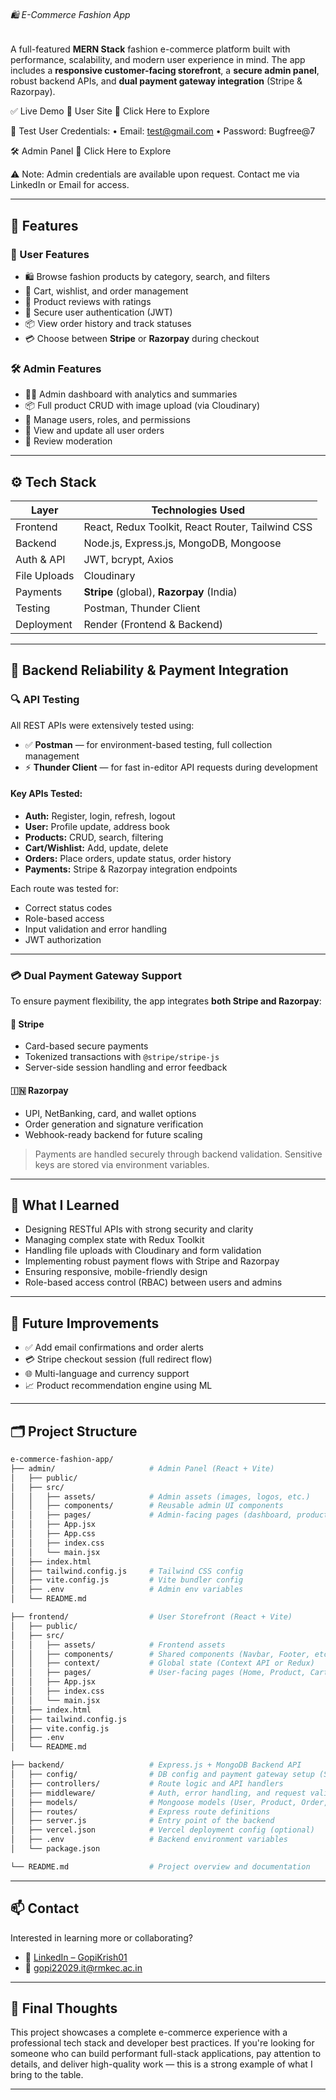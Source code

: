 ###### 🛍️ E-Commerce Fashion App

A full-featured **MERN Stack** fashion e-commerce platform built with performance, scalability, and modern user experience in mind. The app includes a **responsive customer-facing storefront**, a **secure admin panel**, robust backend APIs, and **dual payment gateway integration** (Stripe & Razorpay).

✅ Live Demo
👤 User Site
🔗 Click Here to Explore

🔐 Test User Credentials:
• Email: test@gmail.com
• Password: Bugfree@7

🛠️ Admin Panel
🔗 Click Here to Explore

⚠️ Note: Admin credentials are available upon request.
Contact me via LinkedIn or Email for access.

---

## 🌟 Features

### 👤 User Features

* 🛍️ Browse fashion products by category, search, and filters
* 🛒 Cart, wishlist, and order management
* 💬 Product reviews with ratings
* 🔐 Secure user authentication (JWT)
* 📦 View order history and track statuses
* 💳 Choose between **Stripe** or **Razorpay** during checkout

### 🛠️ Admin Features

* 🧑‍💼 Admin dashboard with analytics and summaries
* 📦 Full product CRUD with image upload (via Cloudinary)
* 👥 Manage users, roles, and permissions
* 📑 View and update all user orders
* 📝 Review moderation

---

## ⚙️ Tech Stack

| Layer        | Technologies Used                                |
| ------------ | ------------------------------------------------ |
| Frontend     | React, Redux Toolkit, React Router, Tailwind CSS |
| Backend      | Node.js, Express.js, MongoDB, Mongoose           |
| Auth & API   | JWT, bcrypt, Axios                               |
| File Uploads | Cloudinary                                       |
| Payments     | **Stripe** (global), **Razorpay** (India)        |
| Testing      | Postman, Thunder Client                          |
| Deployment   | Render (Frontend & Backend)                      |

---

## 🧪 Backend Reliability & Payment Integration

### 🔍 API Testing

All REST APIs were extensively tested using:

* ✅ **Postman** — for environment-based testing, full collection management
* ⚡ **Thunder Client** — for fast in-editor API requests during development

#### Key APIs Tested:

* **Auth:** Register, login, refresh, logout
* **User:** Profile update, address book
* **Products:** CRUD, search, filtering
* **Cart/Wishlist:** Add, update, delete
* **Orders:** Place orders, update status, order history
* **Payments:** Stripe & Razorpay integration endpoints

Each route was tested for:

* Correct status codes
* Role-based access
* Input validation and error handling
* JWT authorization

---

### 💳 Dual Payment Gateway Support

To ensure payment flexibility, the app integrates **both Stripe and Razorpay**:

#### 🔐 Stripe

* Card-based secure payments
* Tokenized transactions with `@stripe/stripe-js`
* Server-side session handling and error feedback

#### 🇮🇳 Razorpay

* UPI, NetBanking, card, and wallet options
* Order generation and signature verification
* Webhook-ready backend for future scaling

> Payments are handled securely through backend validation. Sensitive keys are stored via environment variables.

---

## 🧠 What I Learned

* Designing RESTful APIs with strong security and clarity
* Managing complex state with Redux Toolkit
* Handling file uploads with Cloudinary and form validation
* Implementing robust payment flows with Stripe and Razorpay
* Ensuring responsive, mobile-friendly design
* Role-based access control (RBAC) between users and admins

---

## 📌 Future Improvements

* ✅ Add email confirmations and order alerts
* 💳 Stripe checkout session (full redirect flow)
* 🌐 Multi-language and currency support
* 📈 Product recommendation engine using ML

---

## 🗂 Project Structure

```bash
e-commerce-fashion-app/
├── admin/                     # Admin Panel (React + Vite)
│   ├── public/
│   ├── src/
│   │   ├── assets/            # Admin assets (images, logos, etc.)
│   │   ├── components/        # Reusable admin UI components
│   │   ├── pages/             # Admin-facing pages (dashboard, product management, etc.)
│   │   ├── App.jsx
│   │   ├── App.css
│   │   ├── index.css
│   │   └── main.jsx
│   ├── index.html
│   ├── tailwind.config.js     # Tailwind CSS config
│   ├── vite.config.js         # Vite bundler config
│   ├── .env                   # Admin env variables
│   └── README.md

├── frontend/                  # User Storefront (React + Vite)
│   ├── public/
│   ├── src/
│   │   ├── assets/            # Frontend assets
│   │   ├── components/        # Shared components (Navbar, Footer, etc.)
│   │   ├── context/           # Global state (Context API or Redux)
│   │   ├── pages/             # User-facing pages (Home, Product, Cart, etc.)
│   │   ├── App.jsx
│   │   ├── index.css
│   │   └── main.jsx
│   ├── index.html
│   ├── tailwind.config.js
│   ├── vite.config.js
│   ├── .env
│   └── README.md

├── backend/                   # Express.js + MongoDB Backend API
│   ├── config/                # DB config and payment gateway setup (Stripe, Razorpay)
│   ├── controllers/           # Route logic and API handlers
│   ├── middleware/            # Auth, error handling, and request validation
│   ├── models/                # Mongoose models (User, Product, Order, etc.)
│   ├── routes/                # Express route definitions
│   ├── server.js              # Entry point of the backend
│   ├── vercel.json            # Vercel deployment config (optional)
│   ├── .env                   # Backend environment variables
│   └── package.json

└── README.md                  # Project overview and documentation

```

---

## 📫 Contact

Interested in learning more or collaborating?

* 🔗 [LinkedIn – GopiKrish01](https://www.linkedin.com/in/gopikrish01)
* 📧 [gopi22029.it@rmkec.ac.in](mailto:gopi22029.it@rmkec.ac.in)

---

## 🏁 Final Thoughts

This project showcases a complete e-commerce experience with a professional tech stack and developer best practices. If you're looking for someone who can build performant full-stack applications, pay attention to details, and deliver high-quality work — this is a strong example of what I bring to the table.

---


